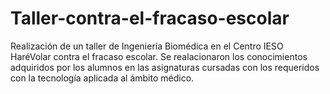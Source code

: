 # Taller-contra-el-fracaso-escolar

Realización de un taller de Ingeniería Biomédica en el Centro IESO HaréVolar contra el fracaso escolar. Se realacionaron los conocimientos adquiridos por los alumnos en las asignaturas cursadas con los requeridos con la tecnología aplicada al ámbito médico.
